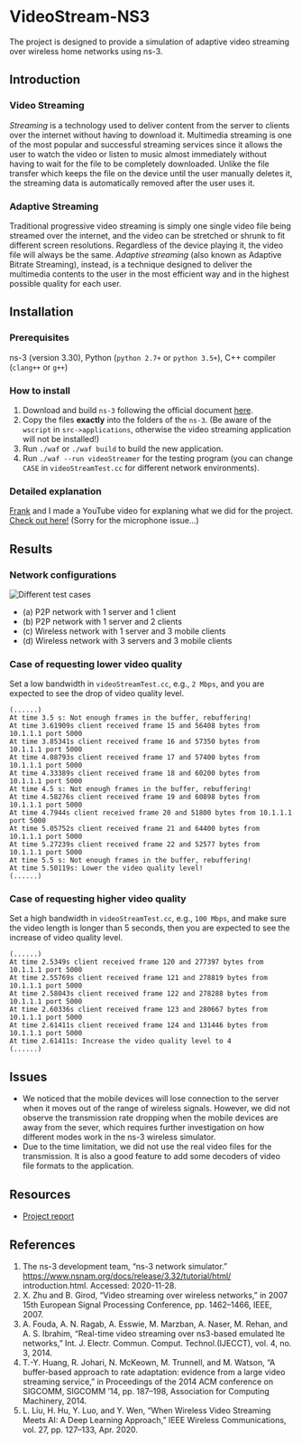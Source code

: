 # VideoStream-NS3
The project is designed to provide a simulation of adaptive video streaming over  wireless home networks using ns-3.

## Introduction

### Video Streaming
*Streaming* is a technology used to deliver content from the server to clients over the internet without having to download it. Multimedia streaming is one of the most popular and successful streaming services since it allows the user to watch the video or listen to music almost immediately without having to wait for the file to be completely downloaded. Unlike the file transfer which keeps the file on the device until the user manually deletes it, the streaming data is automatically removed after the user uses it.

### Adaptive Streaming

Traditional progressive video streaming is simply one single video file being streamed over the internet, and the video can be stretched or shrunk to fit different screen resolutions. Regardless of the device playing it, the video file will always be the same. *Adaptive streaming* (also known as Adaptive Bitrate Streaming), instead, is a technique designed to deliver the multimedia contents to the user in the most efficient way and in the highest possible quality for each user. 

## Installation

### Prerequisites
ns-3 (version 3.30), Python (`python 2.7+` or `python 3.5+`), C++ compiler (`clang++` or `g++`)

### How to install

1. Download and build `ns-3` following the official document [here](https://www.nsnam.org/docs/release/3.30/tutorial/singlehtml/index.html#getting-started).
2. Copy the files **exactly** into the folders of the `ns-3`. (Be aware of the `wscript` in `src->applications`, otherwise the video streaming application will not be installed!)
3. Run `./waf` or `./waf build` to build the new application.
4. Run `./waf --run videoStreamer` for the testing program (you can change `CASE` in `videoStreamTest.cc` for different network environments).

### Detailed explanation

[Frank](https://github.com/Frankytx) and I made a YouTube video for explaning what we did for the project. [Check out here!](https://youtu.be/PEvXoRmz3tk) (Sorry for the microphone issue...)

## Results

### Network configurations

![Different test cases](./attachments/cases.png)

- (a) P2P network with 1 server and 1 client
- (b) P2P network with 1 server and 2 clients
- (c) Wireless network with 1 server and 3 mobile clients
- (d) Wireless network with 3 servers and 3 mobile clients

### Case of requesting lower video quality

Set a low bandwidth in `videoStreamTest.cc`, e.g., `2 Mbps`, and you are expected to see the drop of video quality level.

```
(......)
At time 3.5 s: Not enough frames in the buffer, rebuffering!
At time 3.61909s client received frame 15 and 56408 bytes from 10.1.1.1 port 5000
At time 3.85341s client received frame 16 and 57350 bytes from 10.1.1.1 port 5000
At time 4.08793s client received frame 17 and 57400 bytes from 10.1.1.1 port 5000
At time 4.33389s client received frame 18 and 60200 bytes from 10.1.1.1 port 5000
At time 4.5 s: Not enough frames in the buffer, rebuffering!
At time 4.58276s client received frame 19 and 60898 bytes from 10.1.1.1 port 5000
At time 4.7944s client received frame 20 and 51800 bytes from 10.1.1.1 port 5000
At time 5.05752s client received frame 21 and 64400 bytes from 10.1.1.1 port 5000
At time 5.27239s client received frame 22 and 52577 bytes from 10.1.1.1 port 5000
At time 5.5 s: Not enough frames in the buffer, rebuffering!
At time 5.50119s: Lower the video quality level!
(......)
```

### Case of requesting higher video quality

Set a high bandwidth in `videoStreamTest.cc`, e.g., `100 Mbps`, and make sure the video length is longer than 5 seconds, then you are expected to see the increase of video quality level.

```
(......)
At time 2.5349s client received frame 120 and 277397 bytes from 10.1.1.1 port 5000
At time 2.55769s client received frame 121 and 278819 bytes from 10.1.1.1 port 5000
At time 2.58043s client received frame 122 and 278288 bytes from 10.1.1.1 port 5000
At time 2.60336s client received frame 123 and 280667 bytes from 10.1.1.1 port 5000
At time 2.61411s client received frame 124 and 131446 bytes from 10.1.1.1 port 5000
At time 2.61411s: Increase the video quality level to 4
(......)
```

## Issues

- We noticed that the mobile devices will lose connection to the server when it moves out of the range of wireless signals. However, we did not observe the transmission rate dropping when the mobile devices are away from the sever, which requires further investigation on how different modes work in the ns-3 wireless simulator. 
- Due to the time limitation, we did not use the real video files for the transmission. It is also a good feature to add some decoders of video file formats to the application.

## Resources

- [Project report](https://arxiv.org/abs/2302.14196)

## References 

1. The ns-3 development team, “ns-3 network simulator.” https://www.nsnam.org/docs/release/3.32/tutorial/html/ introduction.html. Accessed: 2020-11-28. 
2. X. Zhu and B. Girod, “Video streaming over wireless networks,” in 2007 15th European Signal Processing Conference, pp. 1462–1466, IEEE, 2007. 
3. A. Fouda, A. N. Ragab, A. Esswie, M. Marzban, A. Naser, M. Rehan, and A. S. Ibrahim, “Real-time video streaming over ns3-based emulated lte networks,” Int. J. Electr. Commun. Comput. Technol.(IJECCT), vol. 4, no. 3, 2014. 
4. T.-Y. Huang, R. Johari, N. McKeown, M. Trunnell, and M. Watson, “A buffer-based approach to rate adaptation: evidence from a large video streaming service,” in Proceedings of the 2014 ACM conference on SIGCOMM, SIGCOMM ’14, pp. 187–198, Association for Computing Machinery, 2014. 
5. L. Liu, H. Hu, Y. Luo, and Y. Wen, “When Wireless Video Streaming Meets AI: A Deep Learning Approach,” IEEE Wireless Communications, vol. 27, pp. 127–133, Apr. 2020.
